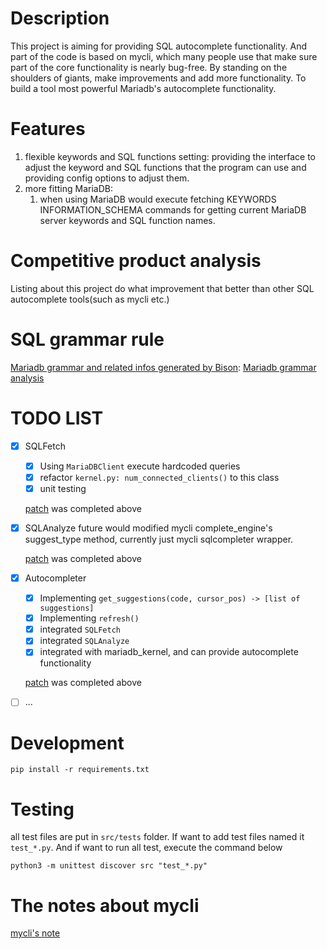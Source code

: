 # Description
This project is aiming for providing SQL autocomplete functionality. And part of the code is based on mycli, which many people use that make sure part of the core functionality is nearly bug-free. By standing on the shoulders of giants, make improvements and add more functionality. To build a tool most powerful Mariadb's autocomplete functionality. 

# Features
1. flexible keywords and SQL functions setting: providing the interface to adjust the keyword and SQL functions that the program can use and providing config options to adjust them.
2. more fitting MariaDB: 
    1. when using MariaDB would execute fetching KEYWORDS INFORMATION_SCHEMA commands for getting current MariaDB server keywords and SQL function names.

# Competitive product analysis
Listing about this project do what improvement that better than other SQL autocomplete tools(such as mycli etc.)


# SQL grammar rule 
[Mariadb grammar and related infos generated by Bison](https://gist.github.com/a97410985/8c0a04b1e95335c2c3114721ccc6edce): [Mariadb grammar analysis](assets/notes/Mariadb%20grammar%20analysis.md)

# TODO LIST
- [x] SQLFetch
	- [x] Using `MariaDBClient` execute hardcoded queries
	- [x] refactor `kernel.py: num_connected_clients()` to this class
	- [x] unit testing
    
    [patch](https://github.com/a97410985/mariadb_kernel/commit/71bd8539a762924ea11fa2df9bf547ac1add7025) was completed above
- [x] SQLAnalyze
	future would modified mycli complete_engine's suggest_type method, currently just mycli sqlcompleter wrapper.
    
    [patch](https://github.com/a97410985/mariadb_kernel/commit/f8eab884b2e5dca558dac291bea358c3c69febaf) was completed above
- [x] Autocompleter
	- [x] Implementing `get_suggestions(code, cursor_pos) -> [list of suggestions]`
	- [x] Implementing `refresh()`
	- [x] integrated `SQLFetch`
	- [x] integrated `SQLAnalyze`
	- [x] integrated with mariadb_kernel, and can provide autocomplete functionality
    
    [patch](https://github.com/a97410985/mariadb_kernel/commit/1ccccd855621c5034a4ac37f682032ba1f5f4ef2) was completed above
- [ ] ...

# Development
```shell
pip install -r requirements.txt
```

# Testing
all test files are put in `src/tests` folder. If want to add test files named it `test_*.py`. And if want to run all test, execute the command below
```shell
python3 -m unittest discover src "test_*.py"
```

# The notes about mycli
[mycli's note](assets/notes/mycli%27s%20note.md)
